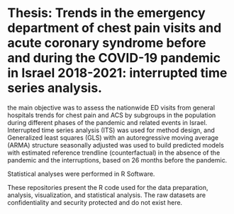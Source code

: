 # Thesis: Trends in the emergency department of chest pain visits and acute coronary syndrome before and during the COVID-19 pandemic in Israel 2018-2021: interrupted time series analysis.
the main objective was to assess the nationwide ED visits from general hospitals trends for chest pain and ACS by subgroups in the population during different phases of the pandemic and related events in Israel.
Interrupted time series analysis (ITS) was used for method design, and Generalized least squares (GLS) with an autoregressive moving average (ARMA) structure seasonally adjusted was used to build predicted models with estimated reference trendline (counterfactual) in the absence of the pandemic and the interruptions, based on 26 months before the pandemic. 

Statistical analyses were performed in R Software. 

These repositories present the R code used for the data preparation, analysis, visualization, and statistical analysis. 
The raw datasets are confidentiality and security protected and do not exist here. 
